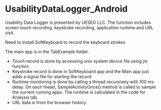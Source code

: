 # UsabilityDataLogger_Android

Usability Data Logger is presented by UESEO LLC. The function includes screen touch recording, keystroke recording, application runtime and URL
visit. 


Need to install SoftKeyboard to record the keyboard strokes

The main app is in the TabExample folder. 
- Touch record is done by accessing unix system device file using jni function 
- Keystroke record is done in SoftKeyboard app and the Main app just adds a signal file for starting the record
- Runtime monitoring is done by calling a thread recursively with 100 ms delay. On each thead, SampleActivityOnce() method is called to sample the current running apps. The runtime is calculated in the code for Analysis tab. 
- URL data is from the browser history. 
